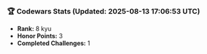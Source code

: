 ### 🏆 Codewars Stats (Updated: 2025-08-13 17:06:53 UTC)

- **Rank:** 8 kyu
- **Honor Points:** 3
- **Completed Challenges:** 1
